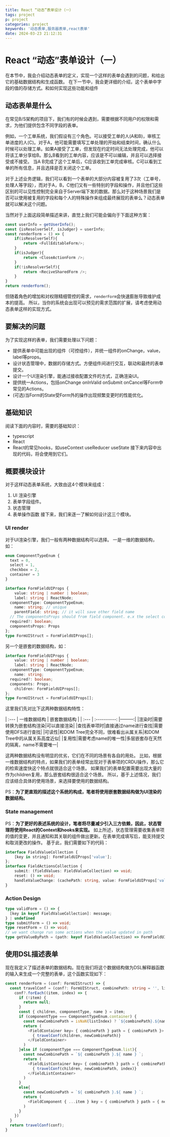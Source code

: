 ```yaml
---
title: React “动态”表单设计（一）
tags: project
p: project
categories: project
keywords: '动态表单,服务器表单,react表单'
date: 2024-03-23 21:12:31
---
```


<!-- toc -->

# React “动态”表单设计（一）
在本节中，我会介绍动态表单的定义，实现一个这样的表单会遇到的问题，和给出它的基础数据结构和生成函数。
在下一节中，我会更详细的介绍，这个表单中字段的值的存储方式。和如何实现这些功能和组件

## 动态表单是什么
在常见B/S架构的项目下，我们有的时候会遇到，需要根据不同用户的权限和需求，为他们提供包含不同字段的表单。

例如，一个工单系统，我们假设有三个角色。可以接受工单的人(A和B)，审核工单进度的人(C)。对于A，他可能需要填写工单处理的开始和结束时间，确认什么时候可以处理工单。如果A接受了工单，但发现在约定时间无法处理完成，他可以将该工单分享给B。那么B看到的工单内容，应该是不可以编辑，并且可以选择接受或不接受。
当A B完成了这个工单后，C应该收到工单完成审核。C可以看到工单的所有信息，并且选择是否关闭这个工单。

对于上述业务逻辑，我们可以看到一个表单的大部分内容被复用了3次（工单号，处理人等字段），而对于A，B，C他们又有一些特别的字段和操作，并且他们这些区别的可以见性控制完全来自于Server端下发的数据。那么对于这种场景我们是否可以使用被复用的字段和每个人的特殊操作来组成最终展现的表单么？动态表单就可以解决这个问题。

当然对于上面这段简单描述来讲，直觉上我们可能会偏向于下面这种方案：
```typescript
const userInfo = getUserInfo();
const {isResolverSelf, isJudger} = userInfo;
const renderForm = () => {
	if(isResolverSelf){
		return <FullEditableForm/>;
	}
	if(isJudger){
		return <CloseActionForm />;
	}
	if(!isResolverSelf){
		return <ReciveSharedForm />;
	}
}
return renderForm();
```
但随着角色的增加和对权限精细管控的需求，`renderForm`会快速膨胀导致维护成本的提高。
所以，当你的系统会出现可以预见的需求范围的扩展，请考虑使用动态表单这样的实现方式。

## 要解决的问题
为了实现这样的表单，我们需要处理以下问题：
- 提供表单中可能出现的组件（可控组件），并统一组件的onChange，value，label等props。
- 设计状态管理中，数据的存储方式。方便组件间进行交互，联动和最终的表单提交。
- 设计一个UI渲染引擎，能通过接收配置文件的方式，正确渲染UI。
- 提供统一Actions，包括onChange onInValid onSubmit onCancel等Form中常见的Actions。
- (可选)当Form的State受Form外的操作出现频繁变更时的性能优化。

## 基础知识
阅读下面的内容时，需要的基础知识：
- typescript
- React
- React的常见hooks，如useContext useReducer useState
接下来内容中出现的代码，将会使用到它们。

## 概要模块设计
对于这样动态表单系统，大致由这4个模块来组成：
1. UI 渲染引擎
2. 表单字段组件。
3. 状态管理
4. 表单操作函数
接下来，我们来逐一了解如何设计这三个模块。

### UI render
对于UI渲染引擎，我们一般有两种数据结构可以选择。
一是一维的数据结构，如：
```typescript
enum ComponentTypeEnum {
  text = 0,
  select = 1,
  checkbox = 2,
  container = 3
}

interface FormFieldUIProps {
	value: string | number | boolean;
	label: string | ReactNode;
  componentType: ComponentTypeEnum;
	name: string; // unique 
	parentField: string; // it will save other field name
  // The componentsProps should from field component. e.x the select component should has options;
  required?: boolean;
  componentsProps: Props 
};
type FormUIStruct = FormFieldUIProps[];
```
另一个是嵌套的数据结构，如：
```typescript
interface FormFieldUIProps {
	value: string | number | boolean;
	label: string | ReactNode;
  componentType: ComponentTypeEnum;
	name: string;
  required?: boolean;
  components: Props;
	children: FormFieldUIProps[];
};
type FormUIStruct = FormFieldUIProps[];
```
这里我们先对比下这两种数据结构特性：

| :--- | 一维数据结构 | 嵌套数据结构 |
| :--- | :----------: |———:|
|渲染时|需要转换为嵌套结构渲染|可以直接渲染|
|查找表单项时|直接通过name进行查找|需要使用DFS进行查找|
|可读性|和DOM Tree完全不同，很难看出从属关系|和DOM Tree中的从属关系高度近似|
|复用性|需要考虑name的唯一性|多层嵌套存在天然的隔离，name不需要唯一|

这两种数据结构没有明显的优劣，它们在不同的场景有各自的用处。
比如，根据一维数据结构的特点，如果我们的表单经常出现对于表单项的CRDU操作，那么它的检索速度快这个特点就很适合这个场景。
如果我们的表单配置需要出现大量的作为children复用，那么嵌套结构很适合这个场景。
所以，基于上述情况，我们应该结合具体的使用场景，来选择要使用的数据结构。

PS：**为了更直观的描述这个系统的构成，笔者将使用嵌套数据结构做为UI渲染的数据结构。**

### State management
PS：**为了更好的表述系统的设计，笔者将尽量减少引入三方依赖，因此，状态管理将使用React的Context和hooks来实现。**
如上所述，状态管理需要收集表单项的值的变更，并且通知和其关联的组件做出更新。在表单完成填写后，能支持提交和取消更改的操作。
基于此，我们需要如下的代码：
```typescript
interface FieldValueCollection {
	[key in string]: FormFieldUIProps['value'];
};
interface FieldActionsCollection {
	submit: (fieldValues: FieldValueCollection) => void;
	reset: () => void;
	handleValueChange: (cachePath: string, value: FormFieldUIProps['value']) => void;
}
```

### Action Design
```typescript
type validForm = () => {
  [key in keyof FieldValueCollection]: message;
} | undefined
type submitForm = () => void;
type resetForm = () => void;
// we want change run some actions when the value updated in path
type getValueByPath = (path: keyof FieldValueCollection) => FormFieldUIProps['value'];
```

## 使用DSL描述表单
现在我定义了描述表单的数据结构。现在我们将这个数据结构做为DSL解释器函数的输入来生成一个完整的表单，这个函数实现如下：
```typescript
const renderForm = (conf: FormUIStruct) => {
  const travelConf = (conf?: FormUIStruct, combinePath: string = '', listIndex: number =NaN) => {
    conf?.forEach((item, index) => {
      if (!item) {
        return null;
      }
      const { children, componentType, name } = item;
      if (componentType === ComponentTypeEnum.container) {
        const newCombinePath = isNaN(listIndex) ? `${combinePath}.${name}` : `${combinePath}.${listIndex}.${name}`;
        return (
          <FieldContainer key= { combinePath } path = { combinePath }>
            { travelConf(children, newCombinePath)}
          </FieldContainer>
        )
      }else if (componentType === ComponentTypeEnum.list){
        const newCombinePath = `${ combinePath }.${ name } `;
        return (
          <FieldListContainer key= { combinePath } path = { combinePath } >
            { travelConf(children, newCombinePath, index)}
          </FieldListContainer>
        )
      }
      else{
        const newCombinePath = `${ combinePath }.${ name } `;
        return (
          <FieldComponent { ...item } key = { combinePath } path = { newCombinePath } />
        )
      }
    })
  }
  return travelConf(conf);
}
```

